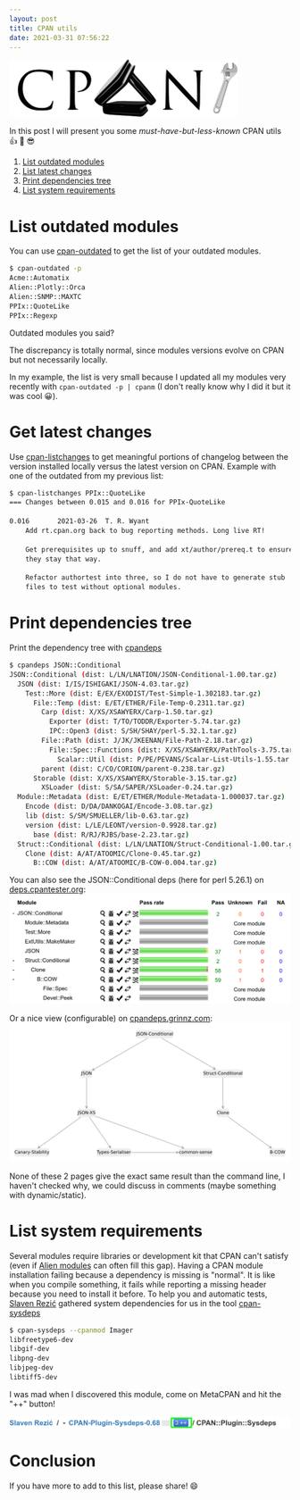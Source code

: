 ```yaml
---
layout: post
title: CPAN utils
date: 2021-03-31 07:56:22
---
```

![CPAN utils](/assets/images/6e5cry8wptwsu9rjulvt.png)

In this post I will present you some *must-have-but-less-known* CPAN utils :+1: :muscle: :sunglasses:

1. [List outdated modules](#outdated)
2. [List latest changes](#latest)
1. [Print dependencies tree](#tree)
1. [List system requirements](#pragmatic)

# List outdated modules <a name="outdated"/>
You can use [cpan-outdated](https://metacpan.org/pod/distribution/cpan-outdated/script/cpan-outdated) to get the list of your outdated modules.

```bash
$ cpan-outdated -p
Acme::Automatix
Alien::Plotly::Orca
Alien::SNMP::MAXTC
PPIx::QuoteLike
PPIx::Regexp
```
Outdated modules you said?

The discrepancy is totally normal, since modules versions evolve on CPAN but not necessarily locally.

In my example, the list is very small because I updated all my modules very recently with `cpan-outdated -p | cpanm` (I don't really know why I did it but it was cool :grinning:).

# Get latest changes <a name="latest"/>
Use [cpan-listchanges](https://metacpan.org/pod/distribution/cpan-listchanges/script/cpan-listchanges) to get meaningful portions of changelog between the version installed locally versus the latest version on CPAN. Example with one of the outdated from my previous list:
```bash
$ cpan-listchanges PPIx::QuoteLike
=== Changes between 0.015 and 0.016 for PPIx-QuoteLike

0.016		2021-03-26	T. R. Wyant
    Add rt.cpan.org back to bug reporting methods. Long live RT!

    Get prerequisites up to snuff, and add xt/author/prereq.t to ensure
    they stay that way.

    Refactor authortest into three, so I do not have to generate stub
    files to test without optional modules.
```

# Print dependencies tree <a name="tree"/>
Print the dependency tree with [cpandeps](https://metacpan.org/pod/distribution/CPAN-FindDependencies/bin/cpandeps)

```bash
$ cpandeps JSON::Conditional
JSON::Conditional (dist: L/LN/LNATION/JSON-Conditional-1.00.tar.gz)
  JSON (dist: I/IS/ISHIGAKI/JSON-4.03.tar.gz)
    Test::More (dist: E/EX/EXODIST/Test-Simple-1.302183.tar.gz)
      File::Temp (dist: E/ET/ETHER/File-Temp-0.2311.tar.gz)
        Carp (dist: X/XS/XSAWYERX/Carp-1.50.tar.gz)
          Exporter (dist: T/TO/TODDR/Exporter-5.74.tar.gz)
          IPC::Open3 (dist: S/SH/SHAY/perl-5.32.1.tar.gz)
        File::Path (dist: J/JK/JKEENAN/File-Path-2.18.tar.gz)
          File::Spec::Functions (dist: X/XS/XSAWYERX/PathTools-3.75.tar.gz)
            Scalar::Util (dist: P/PE/PEVANS/Scalar-List-Utils-1.55.tar.gz)
        parent (dist: C/CO/CORION/parent-0.238.tar.gz)
      Storable (dist: X/XS/XSAWYERX/Storable-3.15.tar.gz)
        XSLoader (dist: S/SA/SAPER/XSLoader-0.24.tar.gz)
  Module::Metadata (dist: E/ET/ETHER/Module-Metadata-1.000037.tar.gz)
    Encode (dist: D/DA/DANKOGAI/Encode-3.08.tar.gz)
    lib (dist: S/SM/SMUELLER/lib-0.63.tar.gz)
    version (dist: L/LE/LEONT/version-0.9928.tar.gz)
      base (dist: R/RJ/RJBS/base-2.23.tar.gz)
  Struct::Conditional (dist: L/LN/LNATION/Struct-Conditional-1.00.tar.gz)
    Clone (dist: A/AT/ATOOMIC/Clone-0.45.tar.gz)
      B::COW (dist: A/AT/ATOOMIC/B-COW-0.004.tar.gz)
```

You can also see the JSON::Conditional deps (here for perl 5.26.1) on [deps.cpantester.org](http://deps.cpantesters.org/?module=JSON%3A%3AConditional&perl=5.26.1&os=any+OS):
![CPANDeps CPANTesters](/assets/images/dqak9heagjkozfveo80n.png)

Or a nice view (configurable) on [cpandeps.grinnz.com](https://cpandeps.grinnz.com/?dist=JSON-Conditional&dist_version=&phase=test&recommends=1&suggests=1&perl_version=v5.26.1&style=auto):
![CPANDeps grinnz](/assets/images/nxzn1o9d5ve4shu8efd9.png)


None of these 2 pages give the exact same result than the command line, I haven't checked why, we could discuss in comments (maybe something with dynamic/static).

# List system requirements <a name="pragmatic"/>
Several modules require libraries or development kit that CPAN can't satisfy (even if [Alien modules](https://alienfile.org/) can often fill this gap). Having a CPAN module installation failing because a dependency is missing is "normal". It is like when you compile something, it fails while reporting a missing header because you need to install it before. To help you and automatic tests, [Slaven Rezić](https://metacpan.org/author/SREZIC) gathered system dependencies for us in the tool [cpan-sysdeps](https://metacpan.org/pod/distribution/CPAN-Plugin-Sysdeps/script/cpan-sysdeps)

```bash
$ cpan-sysdeps --cpanmod Imager
libfreetype6-dev
libgif-dev
libpng-dev
libjpeg-dev
libtiff5-dev
```

I was mad when I discovered this module, come on MetaCPAN and hit the "++" button!

![++](/assets/images/v6zqc5hvsyb70jprzn5z.png)

# Conclusion
If you have more to add to this list, please share! :smile:
